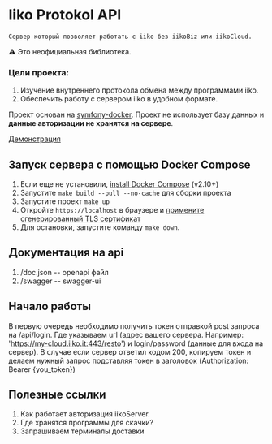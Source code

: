 # Iiko Protokol API

    Сервер который позволяет работать с iiko без iikoBiz или iikoCloud. 

⚠️ Это неофициальная библиотека. 


### Цели проекта: 

1. Изучение внутреннего протокола обмена между программами iiko.  
2. Обеспечить работу с сервером iiko в удобном формате. 


Проект основан на [symfony-docker](https://github.com/dunglas/symfony-docker).
Проект не использует базу данных и __данные авторизации не хранятся на сервере__.

[Демонстрация](http://ikp.vladimir-sobolev.ru/swagger)


## Запуск сервера с помощью Docker Compose 

1. Если еще не установили, [install Docker Compose](https://docs.docker.com/compose/install/) (v2.10+)
2. Запустите `make build --pull --no-cache` для сборки проекта 
3. Запустите проект `make up` 
4. Откройте `https://localhost` в браузере и  [примените сгенерированный  TLS сертификат](https://stackoverflow.com/a/15076602/1352334)
5. Для остановки,  запустите команду `make down`.

## Документация на api 
1. /doc.json --  openapi файл 
2. /swagger --  swagger-ui

 
## Начало работы
 В первую очередь необходимо получить токен отправкой post запроса на /api/login. Где указываем url (адрес вашего сервера. Например: 'https://my-cloud.iiko.it:443/resto')
 и login/password (данные для входа на сервер). В случае если сервер ответил кодом 200, копируем токен и     
делаем нужный запрос подставляя токен в заголовок (Authorization: Bearer {you_token})

## Полезные ссылки

1. Как работает авторизация iikoServer. 
2. Где хранятся программы для скачки? 
3. Запрашиваем терминалы доставки

